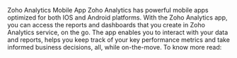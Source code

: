 Zoho Analytics Mobile App
Zoho Analytics has powerful mobile apps optimized for both IOS and Android platforms. With the Zoho Analytics app, you can access the reports and dashboards that you create in Zoho Analytics service, on the go. The app enables you to interact with your data and reports, helps you keep track of your key performance metrics and take informed business decisions, all, while on-the-move.
To know more read: